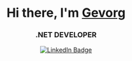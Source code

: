 <div style="bgcolor:blue">
<h1 align="center">Hi there, I'm <a href="https://daniilshat.ru/" target="_blank">Gevorg</a> 
<h3 align="center"> .NET DEVELOPER</h3>
  <div align="center" >
  <a href="www.linkedin.com/in/gevgrig007">
    <img src="https://img.shields.io/badge/LinkedIn-blue?style=for-the-badge&logo=linkedin&logoColor=white" alt="LinkedIn Badge"/>
  </a>
    </div>
</div>
